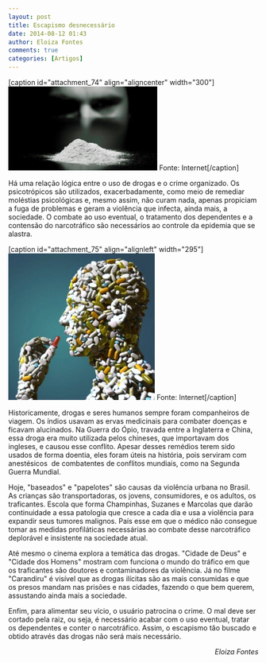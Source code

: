 ```yaml
---
layout: post
title: Escapismo desnecessário
date: 2014-08-12 01:43
author: Eloiza Fontes
comments: true
categories: [Artigos]
---
```

[caption id="attachment_74" align="aligncenter" width="300"]<a href="/assets/images/stock/narco.jpg"><img class="size-medium wp-image-74" src="/assets/images/stock/narco.jpg?w=300" alt="Fonte: Internet" width="300" height="169" /></a> Fonte: Internet[/caption]

Há uma relação lógica entre o uso de drogas e o crime organizado. Os psicotrópicos são utilizados, exacerbadamente, como meio de remediar moléstias psicológicas e, mesmo assim, não curam nada, apenas propiciam a fuga de problemas e geram a violência que infecta, ainda mais, a sociedade. O combate ao uso eventual, o tratamento dos dependentes e a contensão do narcotráfico são necessários ao controle da epidemia que se alastra.

[caption id="attachment_75" align="alignleft" width="295"]<a href="/assets/images/stock/drogas.jpg"><img class=" wp-image-75" src="/assets/images/stock/drogas.jpg?w=300" alt="Fonte: Internet" width="295" height="295" /></a> Fonte: Internet[/caption]

Historicamente, drogas e seres humanos sempre foram companheiros de viagem. Os índios usavam as ervas medicinais para combater doenças e ficavam alucinados. Na Guerra do Ópio, travada entre a Inglaterra e China, essa droga era muito utilizada pelos chineses, que importavam dos ingleses, e causou esse conflito. Apesar desses remédios terem sido usados de forma doentia, eles foram úteis na história, pois serviram com anestésicos  de combatentes de conflitos mundiais, como na Segunda Guerra Mundial.

Hoje, "baseados" e "papelotes" são causas da violência urbana no Brasil. As crianças são transportadoras, os jovens, consumidores, e os adultos, os traficantes. Escola que forma Champinhas, Suzanes e Marcolas que darão continuidade a essa patologia que cresce a cada dia e usa a violência para expandir seus tumores malignos. País esse em que o médico não consegue tomar as medidas profiláticas necessárias ao combate desse narcotráfico deplorável e insistente na sociedade atual.

Até mesmo o cinema explora a temática das drogas. "Cidade de Deus" e "Cidade dos Homens" mostram com funciona o mundo do tráfico em que os traficantes são doutores e contaminadores da violência. Já no filme "Carandiru" é visível que as drogas ilícitas são as mais consumidas e que os presos mandam nas prisões e nas cidades, fazendo o que bem querem, assustando ainda mais a sociedade.

Enfim, para alimentar seu vício, o usuário patrocina o crime. O mal deve ser cortado pela raiz, ou seja, é necessário acabar com o uso eventual, tratar os dependentes e conter o narcotráfico. Assim, o escapismo tão buscado e obtido através das drogas não será mais necessário.
<p style="text-align:right;"><em>Eloiza Fontes</em></p>
